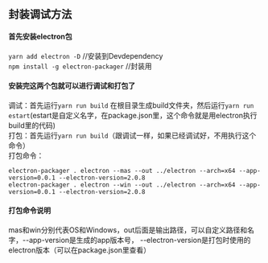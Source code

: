 ## 封装调试方法  
#### 首先安装electron包  
`yarn add electron -D`   //安装到Devdependency  
`npm install -g electron-packager`    //封装用  
#### 安装完这两个包就可以进行调试和打包了  
调试：首先运行`yarn run build`  在根目录生成build文件夹，然后运行`yarn run estart`(estart是自定义名字，在package.json里，这个命令就是用electron执行build里的代码)  
打包：首先运行`yarn run build`（跟调试一样，如果已经调试好，不用执行这个命令）  
打包命令：  

`electron-packager . electron --mas --out ../electron --arch=x64 --app-version=0.0.1 --electron-version=2.0.8`  
`electron-packager . electron --win --out ../electron --arch=x64 --app-version=0.0.1 --electron-version=2.0.8`  
#### 打包命令说明  
mas和win分别代表OS和Windows，out后面是输出路径，可以自定义路径和名字，--app-version是生成的app版本号，
--electron-version是打包时使用的electron版本（可以在package.json里查看）
